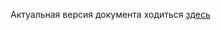 Актуальная версия документа ходиться [здесь](https://github.com/Students-of-the-city-of-Kostroma/Student-timetable/tree/Testing)
